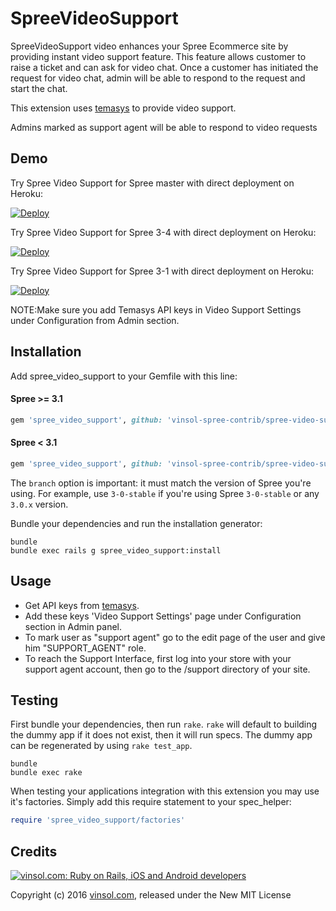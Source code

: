 SpreeVideoSupport
=================

SpreeVideoSupport video enhances your Spree Ecommerce site by providing instant video support feature. This feature allows customer to raise a ticket and can ask for video chat. Once a customer has initiated the request for video chat, admin will be able to respond to the request and start the chat.

This extension uses [temasys](https://www.temasys.io/) to provide video support.

Admins marked as support agent will be able to respond to video requests

Demo
----
Try Spree Video Support for Spree master with direct deployment on Heroku:

[![Deploy](https://www.herokucdn.com/deploy/button.svg)](https://heroku.com/deploy?template=https://github.com/vinsol-spree-contrib/spree-demo-heroku/tree/spree-video-support-master)

Try Spree Video Support for Spree 3-4 with direct deployment on Heroku:

[![Deploy](https://www.herokucdn.com/deploy/button.svg)](https://heroku.com/deploy?template=https://github.com/vinsol-spree-contrib/spree-demo-heroku/tree/spree-video-support-3-4)

Try Spree Video Support for Spree 3-1 with direct deployment on Heroku:

[![Deploy](https://www.herokucdn.com/deploy/button.svg)](https://heroku.com/deploy?template=https://github.com/vinsol-spree-contrib/spree-demo-heroku/tree/spree-video-support-3-1)

NOTE:Make sure you add Temasys API keys in Video Support Settings under Configuration from Admin section.

Installation
------------

Add spree_video_support to your Gemfile with this line:

  #### Spree >= 3.1

  ```ruby
  gem 'spree_video_support', github: 'vinsol-spree-contrib/spree-video-support'
  ```

  #### Spree < 3.1

  ```ruby
  gem 'spree_video_support', github: 'vinsol-spree-contrib/spree-video-support', branch: 'X-X-stable'
  ```

  The `branch` option is important: it must match the version of Spree you're using.
  For example, use `3-0-stable` if you're using Spree `3-0-stable` or any `3.0.x` version.

Bundle your dependencies and run the installation generator:

```shell
bundle
bundle exec rails g spree_video_support:install
```

Usage
--------
* Get API keys from [temasys](https://www.temasys.io/).
* Add these keys 'Video Support Settings' page under Configuration section in Admin panel.
* To mark user as "support agent" go to the edit page of the user and give him "SUPPORT_AGENT" role.
* To reach the Support Interface, first log into your store with your support agent account, then go to the /support directory of your site.

Testing
-------

First bundle your dependencies, then run `rake`. `rake` will default to building the dummy app if it does not exist, then it will run specs. The dummy app can be regenerated by using `rake test_app`.

```shell
bundle
bundle exec rake
```

When testing your applications integration with this extension you may use it's factories.
Simply add this require statement to your spec_helper:

```ruby
require 'spree_video_support/factories'
```

Credits
-------

[![vinsol.com: Ruby on Rails, iOS and Android developers](http://vinsol.com/vin_logo.png "Ruby on Rails, iOS and Android developers")](http://vinsol.com)

Copyright (c) 2016 [vinsol.com](http://vinsol.com "Ruby on Rails, iOS and Android developers"), released under the New MIT License

